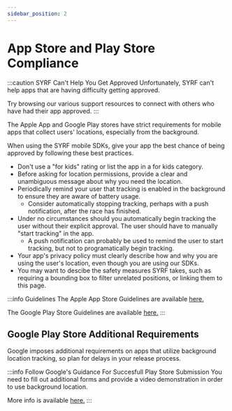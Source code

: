 ```yaml
---
sidebar_position: 2
---
```


# App Store and Play Store Compliance

:::caution SYRF Can't Help You Get Approved
Unfortunately, SYRF can't help apps that are having difficulty getting approved.

Try browsing our various support resources to connect with others who have had their app approved.
:::

The Apple App and Google Play stores have strict requirements for mobile apps that collect users' locations, especially from the background.

When using the SYRF mobile SDKs, give your app the best chance of being approved by following these best practices.

* Don't use a "for kids" rating or list the app in a for kids category.
* Before asking for location permissions, provide a clear and unambiguous message about why you need the location.
* Periodically remind your user that tracking is enabled in the background to ensure they are aware of battery usage.
    * Consider automatically stopping tracking, perhaps with a push notification, after the race has finished.
* Under no circumstances should you automatically begin tracking the user without their explicit approval. The user should have to manually "start tracking" in the app.
    * A push notification can probably be used to remind the user to start tracking, but not to programatically begin tracking.
* Your app's privacy policy must clearly describe how and why you are using the user's location, even though you are using our SDKs. 
* You may want to descibe the safety measures SYRF takes, such as requiring a bounding box to filter unrelated positions, or linking them to this page.

:::info Guidelines
The Apple App Store Guidelines are available [here.](https://developer.apple.com/app-store/review/guidelines/)

The Google Play Store Guidelines are available [here.](https://play.google.com/about/developer-content-policy/)
:::

## Google Play Store Additional Requirements

Google imposes additional requirements on apps that utilize background location tracking, so plan for delays in your release process.

:::info Follow Google's Guidance For Succesfull Play Store Submission
You need to fill out additional forms and provide a video demonstration in order to use background location.

More info is available [here.](https://support.google.com/googleplay/android-developer/answer/9799150?hl=en#zippy=%2Cstep-review-best-practices-for-accessing-location%2Cstep-consider-alternatives-to-accessing-location-in-the-background%2Cstep-make-access-to-location-in-the-background-clear-to-users%2Cstep-provide-a-video-demonstration)
:::
